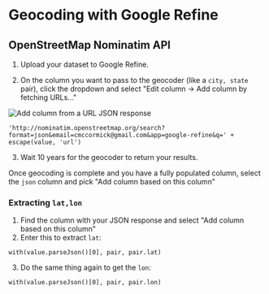 # Geocoding with Google Refine

## OpenStreetMap Nominatim API

1. Upload your dataset to Google Refine.

2. On the column you want to pass to the geocoder (like a `city, state` pair), click the dropdown and select "Edit column &rarr; Add column by fetching URLs..."

![Add column from a URL JSON response](http://f.cl.ly/items/3E0c043z3y2f2q240U0s/google-refine-geocoding-json.png)

```
'http://nominatim.openstreetmap.org/search?format=json&email=cmccormick@gmail.com&app=google-refine&q=' + escape(value, 'url')
```

3. Wait 10 years for the geocoder to return your results.

Once geocoding is complete and you have a fully populated column, select the `json` column and pick "Add column based on this column"

### Extracting `lat,lon`
1. Find the column with your JSON response and select "Add column based on this column"
2. Enter this to extract `lat`:

```
with(value.parseJson()[0], pair, pair.lat)
```

3. Do the same thing again to get the `lon`:

```
with(value.parseJson()[0], pair, pair.lon)
```